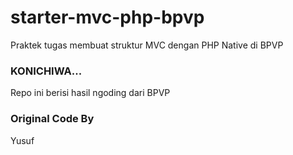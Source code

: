 # starter-mvc-php-bpvp
Praktek tugas membuat struktur MVC dengan PHP Native di BPVP

### KONICHIWA...

Repo ini berisi hasil ngoding dari BPVP

### Original Code By
Yusuf
